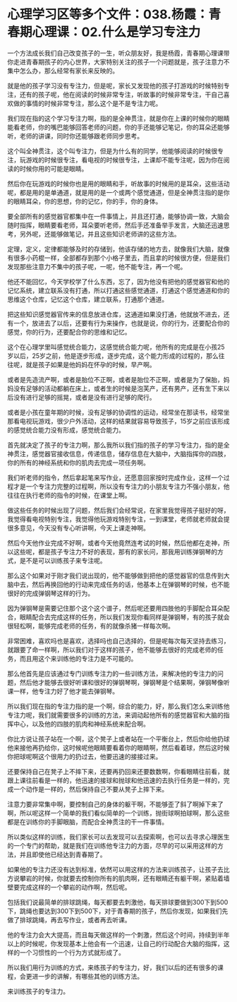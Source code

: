 # 心理学习区等多个文件：038.杨霞：青春期心理课：02.什么是学习专注力

一个方法成长我们自己改变孩子的一生，听众朋友好，我是杨霞，青春期心理课带你走进青春期孩子的内心世界，大家特别关注的孩子一个问题就是，孩子注意力不集中怎么办，那么经常有家长来反映的。

就是他的孩子学习没有专注力，但是呢，家长又发现他的孩子打游戏的时候特别专注，还有的孩子呢，他在阅读的时候非常专注，听故事的时候非常专注，干自己喜欢做的事情的时候非常专注，那么这个是不是专注力呢。

我们现在指的这个学习专注力啊，指的是全神贯注，就是你在上课的时候你的眼睛能看老师，你的嘴巴能够回答老师的问题，你的手还能够记笔记，你的耳朵还能够听，老师的讲课，同时你还能够跟老师同步思考。

这个叫全神贯注，这个叫专注力，但是为什么有的同学，他能够阅读的时候很专注，玩游戏的时候很专注，看电视的时候很专注，上课却不能专注呢，因为你在阅读的时候你用的可能是眼睛。

然后你在玩游戏的时候你也是用的眼睛和手，听故事的时候用的是耳朵，这些活动呢，都是用的是单通道，就是用的是一个或两个感觉通道，但是全神贯注指的是你的眼睛耳朵，你的思想，你的记忆，你的手，你的身体。

要全部所有的感觉器官都集中在一件事情上，并且还打通，能够协调一致，大脑会随时指挥，眼睛要看老师，耳朵要听老师，然后手还准备举手发言，大脑还迅速思考，另外呢，还能够做笔记，并且这些知识老师讲的这些方法。

定理，定义，定律都能够及时的存储到，他该存储的地方去，就像我们大脑，就像有很多小药棍一样，全部都存到那个小格子里去，而且拿的时候很方便，但是我们发现那些注意力不集中的孩子呢，一呢，他不能专注，再一个呢。

他还不能回忆，今天学校学了什么东西，忘了，因为他没有把他的感觉器官和他的记忆系统，建立联系没有打通，所以打通这些感觉通道，打通这个感觉通道和你的思维这个仓库，记忆这个仓库，建立联系，打通那个通道。

把这些知识感觉器官传来的信息放进仓库，这通道如果没打通，他就放不进去，还有一个，放进去了以后，还要有行为来操作，也就是说，你的行为，还要配合你的感觉，你的行为，还要配合你的思维和记忆。

这个在心理学里叫感觉统合能力，这感觉统合能力呢，他所有的完成是在小孩25岁以后，25岁之前，他是逐步形成，逐步完成，这个能力形成的过程的，那么往往呢，就是孩子如果是他妈妈在怀孕的时候，早产啊。

或者是先造流产啊，或者是胎位不正啊，或者是胎位不正啊，或者是为了保胎，妈妈没有足够的活动都躺在床上，或者生的时候是泡芙产，还有男产，还有生下来以后没有进行足够的摇晃，或者是没有进行足够的爬行。

或者是小孩在童年期的时候，没有足够的协调性的运动，经常坐在那读书，经常坐那看电视玩游戏，很少户外活动，这样的结果就容易导致孩子，15岁之前应该形成的感觉统合能力没有形成，感觉统合能力。

首先就决定了孩子的专注力啊，那么我所以我们指的孩子的学习专注力，指的是全神贯注，感觉器官接收信息，传递信息，储存信息在大脑中，大脑指挥你的四肢，你的所有的神经系统和你的肌肉去完成一项任务啊。

我们听老师的指令，然后拿起笔来写作业，还愿意回家按时完成作业，这样一个过程才是一个专注力完整的过程啊，所以没有专注力的小朋友专注力不强小朋友，他往往在执行老师的指令的时候，在课堂上啊。

做这些任务的时候出现了问题，然后我们会经常说，在家里我觉得孩子挺好的呀，我觉得看电视特别专注，我觉得他玩游戏特别专注，一到课堂，老师就老师就会提很多意见，今天没有专心听讲啊，今天上课走神啊。

然后今天他作业完成不好啊，或者今天他竟然连考试的时候，然后他都在走神，所以这些呢，都是孩子专注力不好的表现，那有的家长问，那我用训练弹钢琴的方式，是不是可以训练孩子来专注呢。

那么这个如果对于刚才我们说出现的，他不能够做到把他的感觉器官的信息传到大脑中去，然后再换回他的行动来完成任务的话，他基本上在弹钢琴的时候，也不能很好的完成弹钢琴这样的行为。

因为弹钢琴是需要记住那个这个这个谱子，然后呢还要用四肢他的手脚配合耳朵配合，眼睛配合去完成这样的任务，所以我们发现你看同样是弹钢琴，有的孩子就会很轻松啊，能够完成老师的任务，有的就像杀猪一样每次啊。

非常困难，喜欢吗也是喜欢，选择吗也自己选择的，但是呢每次每天坚持去练习，就跟要了命一样啊，所以我们对于这样的孩子，他不能够去很好的完成老师的任务，而且用这个来训练他的专注力是不可能的。

那么他首先是应该通过专门训练专注力的一些训练方法，来解决他的专注力的问题，然后他才能够去很好听课和很好的弹钢琴啊，弹钢琴是个结果啊，弹钢琴像听课一样，他专注力好了他才能去弹钢琴。

所以我们现在指的专注力指的是一个啊，综合的能力，好，那么我们怎么来训练他专注力呢，我们就需要很多的训练的方法，来调动起他所有的感觉器官和大脑的指挥中心，以及他的四肢的肌肉和神经系统来配合啊。

你比方说让孩子站在一个啊，这个凳子上或者站在一个平衡台上，然后你给他扔球他来接他再扔给你，这时候呢他眼睛要看着你的眼睛啊，然后看着球，然后这时候你把球呢啊这个很用力的扔过去，他要迅速的接接过来。

还要保持自己在凳子上不摔下来，还要再扔回来还要数数啊，你看眼睛往前看，就跟上课往前看是一样的，他迅速的接球和抛球和他迅速的去执行任务是一样的，完成一个动作是一样的，然后保持自己不要从凳子上摔下来。

注意力要非常集中啊，要控制自己的身体的躯干啊，不能够歪了斜了啊掉下来了啊，所以呢这样一个简单的我们看似简单的一个训练，抛街球啊拍球啊，那么这些都是在训练你的手脚眼脑，而配合全神贯注的干一件事情。

所以类似这样的训练，我们家长可以去发现可以去探索啊，也可以去寻求心理医生的一个专门的帮助，就是我们在训练他专注力的方面，尽早的可以采用这样的方法，并且即使他已经达到青春期了。

如果他的专注力还没有达到标准，依然可以用这样的方法来训练孩子，让孩子去比方说攀岩的时候，你就要去控制你所有的肌肉啊，还有眼睛还有躯干啊，紧贴着墙壁要完成这样的一个攀岩的动作啊，然后呢。

包括我们说最简单的排球跳绳，每天都要去刺激他，每天排球要做到300下到500下，跳绳也要达到300下到500下，对于青春期的孩子，然后你发现，如果我们先做了排球跳绳，再去写作业，或者再去听课。

他的专注力会大大提高，而且每天做这样的一个刺激，然后这个时间，持续到半年以上的时候呢，你发现基本上他会有一个迅速，让自己的行动配合大脑的指挥，这样的一个习惯性的一个行为方式就形成了。

所以我们用行为训练的方式，来练孩子的专注力，好，我们以后的还有很多的课程，会更进一步的讲解，有哪些其他的训练方法。

来训练孩子的专注力。